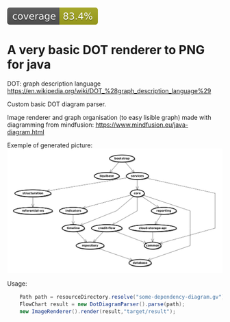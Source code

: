 [![Coverage](.github/badges/jacoco.svg)](https://github.com/cafetux/dot-diagram-to-picture/actions/workflows/build.yml)

# A very basic DOT renderer to PNG for java

DOT: graph description language
https://en.wikipedia.org/wiki/DOT_%28graph_description_language%29

Custom basic DOT diagram parser.

Image renderer and graph organisation (to easy lisible graph) made with diagramming from mindfusion:
https://www.mindfusion.eu/java-diagram.html

Exemple of generated picture:
![diagramm generation exemple](result.png "Sample diagramm")

Usage: 

```java
    Path path = resourceDirectory.resolve("some-dependency-diagram.gv");
    FlowChart result = new DotDiagramParser().parse(path);
    new ImageRenderer().render(result,"target/result");
```

